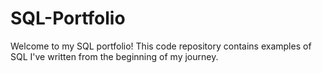 # SQL-Portfolio
Welcome to my SQL portfolio! This code repository contains examples of SQL I've written from the beginning of my journey. 
